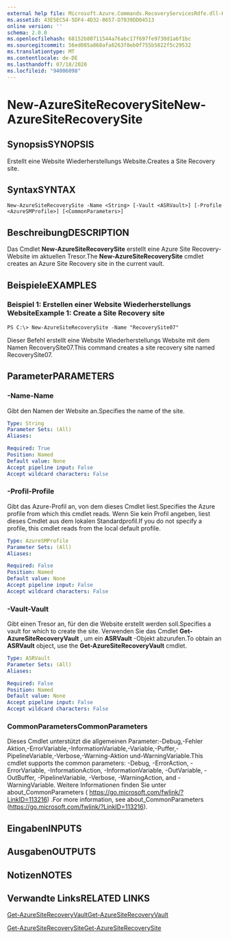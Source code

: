 ```yaml
---
external help file: Microsoft.Azure.Commands.RecoveryServicesRdfe.dll-Help.xml
ms.assetid: 43E5EC54-5DF4-4D32-8657-D7039DD04513
online version: ''
schema: 2.0.0
ms.openlocfilehash: 68152b80711544a76abc17f697fe9730d1a6f1bc
ms.sourcegitcommit: 56ed085a868afa8263f8eb0f755b5822f5c29532
ms.translationtype: MT
ms.contentlocale: de-DE
ms.lasthandoff: 07/18/2020
ms.locfileid: "94006098"
---
```

# <span data-ttu-id="d5101-101">New-AzureSiteRecoverySite</span><span class="sxs-lookup"><span data-stu-id="d5101-101">New-AzureSiteRecoverySite</span></span>

## <span data-ttu-id="d5101-102">Synopsis</span><span class="sxs-lookup"><span data-stu-id="d5101-102">SYNOPSIS</span></span>
<span data-ttu-id="d5101-103">Erstellt eine Website Wiederherstellungs Website.</span><span class="sxs-lookup"><span data-stu-id="d5101-103">Creates a Site Recovery site.</span></span>

## <span data-ttu-id="d5101-104">Syntax</span><span class="sxs-lookup"><span data-stu-id="d5101-104">SYNTAX</span></span>

```
New-AzureSiteRecoverySite -Name <String> [-Vault <ASRVault>] [-Profile <AzureSMProfile>] [<CommonParameters>]
```

## <span data-ttu-id="d5101-105">Beschreibung</span><span class="sxs-lookup"><span data-stu-id="d5101-105">DESCRIPTION</span></span>
<span data-ttu-id="d5101-106">Das Cmdlet **New-AzureSiteRecoverySite** erstellt eine Azure Site Recovery-Website im aktuellen Tresor.</span><span class="sxs-lookup"><span data-stu-id="d5101-106">The **New-AzureSiteRecoverySite** cmdlet creates an Azure Site Recovery site in the current vault.</span></span>

## <span data-ttu-id="d5101-107">Beispiele</span><span class="sxs-lookup"><span data-stu-id="d5101-107">EXAMPLES</span></span>

### <span data-ttu-id="d5101-108">Beispiel 1: Erstellen einer Website Wiederherstellungs Website</span><span class="sxs-lookup"><span data-stu-id="d5101-108">Example 1: Create a Site Recovery site</span></span>
```
PS C:\> New-AzureSiteRecoverySite -Name "RecoverySite07"
```

<span data-ttu-id="d5101-109">Dieser Befehl erstellt eine Website Wiederherstellungs Website mit dem Namen RecoverySite07.</span><span class="sxs-lookup"><span data-stu-id="d5101-109">This command creates a site recovery site named RecoverySite07.</span></span>

## <span data-ttu-id="d5101-110">Parameter</span><span class="sxs-lookup"><span data-stu-id="d5101-110">PARAMETERS</span></span>

### <span data-ttu-id="d5101-111">-Name</span><span class="sxs-lookup"><span data-stu-id="d5101-111">-Name</span></span>
<span data-ttu-id="d5101-112">Gibt den Namen der Website an.</span><span class="sxs-lookup"><span data-stu-id="d5101-112">Specifies the name of the site.</span></span>

```yaml
Type: String
Parameter Sets: (All)
Aliases: 

Required: True
Position: Named
Default value: None
Accept pipeline input: False
Accept wildcard characters: False
```

### <span data-ttu-id="d5101-113">-Profil</span><span class="sxs-lookup"><span data-stu-id="d5101-113">-Profile</span></span>
<span data-ttu-id="d5101-114">Gibt das Azure-Profil an, von dem dieses Cmdlet liest.</span><span class="sxs-lookup"><span data-stu-id="d5101-114">Specifies the Azure profile from which this cmdlet reads.</span></span>
<span data-ttu-id="d5101-115">Wenn Sie kein Profil angeben, liest dieses Cmdlet aus dem lokalen Standardprofil.</span><span class="sxs-lookup"><span data-stu-id="d5101-115">If you do not specify a profile, this cmdlet reads from the local default profile.</span></span>

```yaml
Type: AzureSMProfile
Parameter Sets: (All)
Aliases: 

Required: False
Position: Named
Default value: None
Accept pipeline input: False
Accept wildcard characters: False
```

### <span data-ttu-id="d5101-116">-Vault</span><span class="sxs-lookup"><span data-stu-id="d5101-116">-Vault</span></span>
<span data-ttu-id="d5101-117">Gibt einen Tresor an, für den die Website erstellt werden soll.</span><span class="sxs-lookup"><span data-stu-id="d5101-117">Specifies a vault for which to create the site.</span></span>
<span data-ttu-id="d5101-118">Verwenden Sie das Cmdlet **Get-AzureSiteRecoveryVault** , um ein **ASRVault** -Objekt abzurufen.</span><span class="sxs-lookup"><span data-stu-id="d5101-118">To obtain an **ASRVault** object, use the **Get-AzureSiteRecoveryVault** cmdlet.</span></span>

```yaml
Type: ASRVault
Parameter Sets: (All)
Aliases: 

Required: False
Position: Named
Default value: None
Accept pipeline input: False
Accept wildcard characters: False
```

### <span data-ttu-id="d5101-119">CommonParameters</span><span class="sxs-lookup"><span data-stu-id="d5101-119">CommonParameters</span></span>
<span data-ttu-id="d5101-120">Dieses Cmdlet unterstützt die allgemeinen Parameter:-Debug,-Fehler Aktion,-ErrorVariable,-InformationVariable,-Variable,-Puffer,-PipelineVariable,-Verbose,-Warning-Aktion und-WarningVariable.</span><span class="sxs-lookup"><span data-stu-id="d5101-120">This cmdlet supports the common parameters: -Debug, -ErrorAction, -ErrorVariable, -InformationAction, -InformationVariable, -OutVariable, -OutBuffer, -PipelineVariable, -Verbose, -WarningAction, and -WarningVariable.</span></span> <span data-ttu-id="d5101-121">Weitere Informationen finden Sie unter about_CommonParameters ( https://go.microsoft.com/fwlink/?LinkID=113216) .</span><span class="sxs-lookup"><span data-stu-id="d5101-121">For more information, see about_CommonParameters (https://go.microsoft.com/fwlink/?LinkID=113216).</span></span>

## <span data-ttu-id="d5101-122">Eingaben</span><span class="sxs-lookup"><span data-stu-id="d5101-122">INPUTS</span></span>

## <span data-ttu-id="d5101-123">Ausgaben</span><span class="sxs-lookup"><span data-stu-id="d5101-123">OUTPUTS</span></span>

## <span data-ttu-id="d5101-124">Notizen</span><span class="sxs-lookup"><span data-stu-id="d5101-124">NOTES</span></span>

## <span data-ttu-id="d5101-125">Verwandte Links</span><span class="sxs-lookup"><span data-stu-id="d5101-125">RELATED LINKS</span></span>

[<span data-ttu-id="d5101-126">Get-AzureSiteRecoveryVault</span><span class="sxs-lookup"><span data-stu-id="d5101-126">Get-AzureSiteRecoveryVault</span></span>](./Get-AzureSiteRecoveryVault.md)

[<span data-ttu-id="d5101-127">Get-AzureSiteRecoverySite</span><span class="sxs-lookup"><span data-stu-id="d5101-127">Get-AzureSiteRecoverySite</span></span>](./Get-AzureSiteRecoverySite.md)


